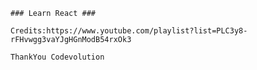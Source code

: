 
    ### Learn React ###

    Credits:https://www.youtube.com/playlist?list=PLC3y8-rFHvwgg3vaYJgHGnModB54rxOk3

    ThankYou Codevolution


